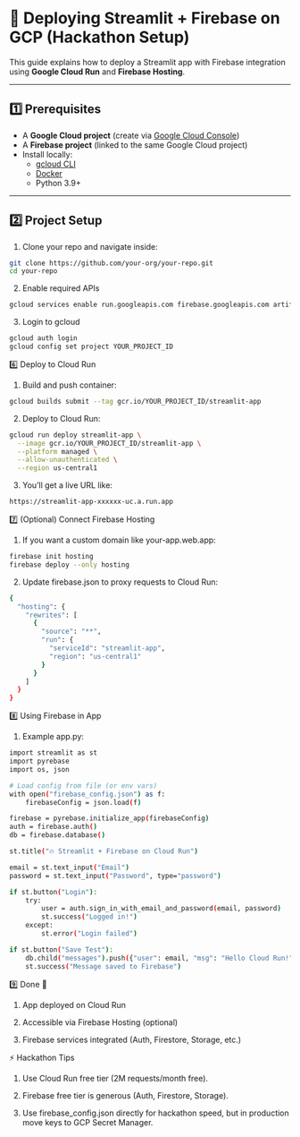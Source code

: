 # 🚀 Deploying Streamlit + Firebase on GCP (Hackathon Setup)

This guide explains how to deploy a Streamlit app with Firebase integration using **Google Cloud Run** and **Firebase Hosting**.

---

## 1️⃣ Prerequisites
- A **Google Cloud project** (create via [Google Cloud Console](https://console.cloud.google.com/))
- A **Firebase project** (linked to the same Google Cloud project)
- Install locally:
  - [gcloud CLI](https://cloud.google.com/sdk/docs/install)
  - [Docker](https://docs.docker.com/get-docker/)
  - Python 3.9+

---

## 2️⃣ Project Setup
1. Clone your repo and navigate inside:

```bash
git clone https://github.com/your-org/your-repo.git
cd your-repo
```
2. Enable required APIs
```bash
gcloud services enable run.googleapis.com firebase.googleapis.com artifactregistry.googleapis.com
```
3. Login to gcloud
```bash
gcloud auth login
gcloud config set project YOUR_PROJECT_ID
```
6️⃣ Deploy to Cloud Run

1. Build and push container:
```bash
gcloud builds submit --tag gcr.io/YOUR_PROJECT_ID/streamlit-app
```

2. Deploy to Cloud Run:
```bash
gcloud run deploy streamlit-app \
  --image gcr.io/YOUR_PROJECT_ID/streamlit-app \
  --platform managed \
  --allow-unauthenticated \
  --region us-central1
```

3. You’ll get a live URL like:
```bash
https://streamlit-app-xxxxxx-uc.a.run.app
```
7️⃣ (Optional) Connect Firebase Hosting

1. If you want a custom domain like your-app.web.app:
```bash
firebase init hosting
firebase deploy --only hosting
```

2. Update firebase.json to proxy requests to Cloud Run:
```bash
{
  "hosting": {
    "rewrites": [
      {
        "source": "**",
        "run": {
          "serviceId": "streamlit-app",
          "region": "us-central1"
        }
      }
    ]
  }
}
```
8️⃣ Using Firebase in App

1. Example app.py:
```bash
import streamlit as st
import pyrebase
import os, json

# Load config from file (or env vars)
with open("firebase_config.json") as f:
    firebaseConfig = json.load(f)

firebase = pyrebase.initialize_app(firebaseConfig)
auth = firebase.auth()
db = firebase.database()

st.title("🔥 Streamlit + Firebase on Cloud Run")

email = st.text_input("Email")
password = st.text_input("Password", type="password")

if st.button("Login"):
    try:
        user = auth.sign_in_with_email_and_password(email, password)
        st.success("Logged in!")
    except:
        st.error("Login failed")

if st.button("Save Test"):
    db.child("messages").push({"user": email, "msg": "Hello Cloud Run!"})
    st.success("Message saved to Firebase")
```
9️⃣ Done 🎉

1. App deployed on Cloud Run

2. Accessible via Firebase Hosting (optional)

3. Firebase services integrated (Auth, Firestore, Storage, etc.)

⚡ Hackathon Tips

1. Use Cloud Run free tier (2M requests/month free).

2. Firebase free tier is generous (Auth, Firestore, Storage).

3. Use firebase_config.json directly for hackathon speed, but in production move keys to GCP Secret Manager.
